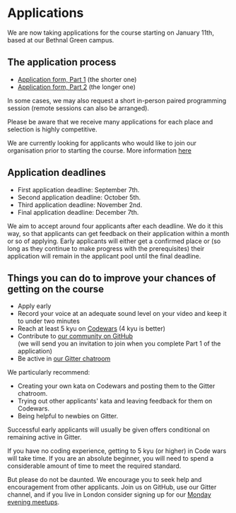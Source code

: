 # Applications

We are now taking applications for the course starting on January 11th, based at our Bethnal Green campus.

## The application process

+ [Application form, Part 1](apply1.html) (the shorter one) 
+ [Application form, Part 2](apply2.html) (the longer one) 

In some cases, we may also request a short in-person paired programming session (remote sessions can also be arranged). 

Please be aware that we receive many applications for each place and selection is highly competitive.

We are currently looking for applicants who would like to join our organisation prior to starting the course. More information [here](/internship)

## Application deadlines

+ First application deadline: September 7th.
+ Second application deadline: October 5th.
+ Third application deadline: November 2nd.
+ Final application deadline: December 7th.

We aim to accept around four applicants after each deadline. We do it this way, so that applicants can get feedback on their application within a month or so of applying. Early applicants will either get a confirmed place or (so long as they continue to make progress with the prerequisites) their application will remain in the applicant pool until the final deadline.

## Things you can do to improve your chances of getting on the course

+ Apply early 
+ Record your voice at an adequate sound level on your video and keep it to under two minutes
+ Reach at least 5 kyu on [Codewars](http://www.codewars.com/?language=javascript) (4 kyu is better)
+ Contribute to [our community on GitHub](https://github.com/codingforeveryone)    
(we will send you an invitation to join when you complete Part 1 of the application) 
+ Be active in  [our Gitter chatroom](https://gitter.im/codingforeveryone)

We particularly recommend:
+ Creating your own kata on Codewars and posting them to the Gitter chatroom.
+ Trying out other applicants' kata and leaving feedback for them on Codewars.
+ Being helpful to newbies on Gitter.

Successful early applicants will usually be given offers conditional on remaining active in Gitter.

If you have no coding experience, getting to 5 kyu (or higher) in Code wars will take time. If you are an absolute beginner, you will need to spend a considerable amount of time to meet the required standard. 

But please do not be daunted. We encourage you to seek help and encouragement from other applicants. Join us on GitHub, use our Gitter channel, and if you live in London consider signing up for our [Monday evening meetups](http://www.meetup.com/founderscoders/).


